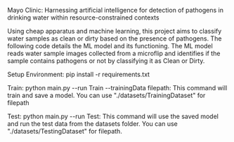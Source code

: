 Mayo Clinic: Harnessing artificial intelligence for detection of pathogens in
drinking water within resource-constrained contexts

Using cheap apparatus and machine learning, this project aims to classify
water samples as clean or dirty based on the presence of pathogens. The following
code details the ML model and its functioning. The ML model reads water sample images 
collected from a microflip and identifies if the sample contains pathogens or not by
classifying it as Clean or Dirty.

Setup Environment:
pip install -r requirements.txt

Train:
python main.py --run Train --trainingData filepath:
This command will train and save a model. You can use "./datasets/TrainingDataset" for filepath

Test:
python main.py --run Test:
This command will use the saved model and run the test data from the datasets folder. You can use "./datasets/TestingDataset" for filepath.

